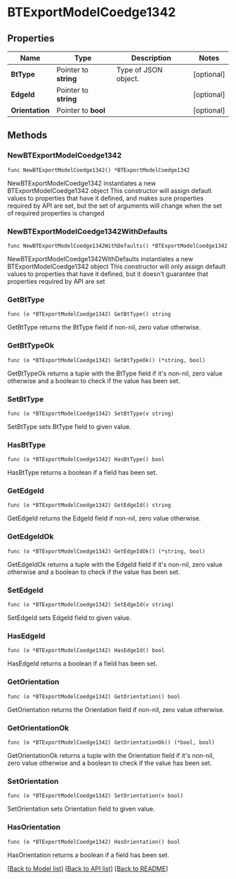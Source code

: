 # BTExportModelCoedge1342

## Properties

Name | Type | Description | Notes
------------ | ------------- | ------------- | -------------
**BtType** | Pointer to **string** | Type of JSON object. | [optional] 
**EdgeId** | Pointer to **string** |  | [optional] 
**Orientation** | Pointer to **bool** |  | [optional] 

## Methods

### NewBTExportModelCoedge1342

`func NewBTExportModelCoedge1342() *BTExportModelCoedge1342`

NewBTExportModelCoedge1342 instantiates a new BTExportModelCoedge1342 object
This constructor will assign default values to properties that have it defined,
and makes sure properties required by API are set, but the set of arguments
will change when the set of required properties is changed

### NewBTExportModelCoedge1342WithDefaults

`func NewBTExportModelCoedge1342WithDefaults() *BTExportModelCoedge1342`

NewBTExportModelCoedge1342WithDefaults instantiates a new BTExportModelCoedge1342 object
This constructor will only assign default values to properties that have it defined,
but it doesn't guarantee that properties required by API are set

### GetBtType

`func (o *BTExportModelCoedge1342) GetBtType() string`

GetBtType returns the BtType field if non-nil, zero value otherwise.

### GetBtTypeOk

`func (o *BTExportModelCoedge1342) GetBtTypeOk() (*string, bool)`

GetBtTypeOk returns a tuple with the BtType field if it's non-nil, zero value otherwise
and a boolean to check if the value has been set.

### SetBtType

`func (o *BTExportModelCoedge1342) SetBtType(v string)`

SetBtType sets BtType field to given value.

### HasBtType

`func (o *BTExportModelCoedge1342) HasBtType() bool`

HasBtType returns a boolean if a field has been set.

### GetEdgeId

`func (o *BTExportModelCoedge1342) GetEdgeId() string`

GetEdgeId returns the EdgeId field if non-nil, zero value otherwise.

### GetEdgeIdOk

`func (o *BTExportModelCoedge1342) GetEdgeIdOk() (*string, bool)`

GetEdgeIdOk returns a tuple with the EdgeId field if it's non-nil, zero value otherwise
and a boolean to check if the value has been set.

### SetEdgeId

`func (o *BTExportModelCoedge1342) SetEdgeId(v string)`

SetEdgeId sets EdgeId field to given value.

### HasEdgeId

`func (o *BTExportModelCoedge1342) HasEdgeId() bool`

HasEdgeId returns a boolean if a field has been set.

### GetOrientation

`func (o *BTExportModelCoedge1342) GetOrientation() bool`

GetOrientation returns the Orientation field if non-nil, zero value otherwise.

### GetOrientationOk

`func (o *BTExportModelCoedge1342) GetOrientationOk() (*bool, bool)`

GetOrientationOk returns a tuple with the Orientation field if it's non-nil, zero value otherwise
and a boolean to check if the value has been set.

### SetOrientation

`func (o *BTExportModelCoedge1342) SetOrientation(v bool)`

SetOrientation sets Orientation field to given value.

### HasOrientation

`func (o *BTExportModelCoedge1342) HasOrientation() bool`

HasOrientation returns a boolean if a field has been set.


[[Back to Model list]](../README.md#documentation-for-models) [[Back to API list]](../README.md#documentation-for-api-endpoints) [[Back to README]](../README.md)


